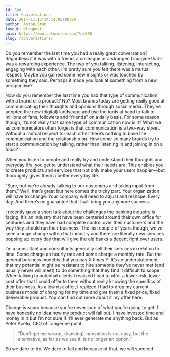 ```yaml
---
id: 588
title: Conversations
date: 2014-11-13T14:14:05+00:00
author: Anton Sten
layout: blogpost
guid: https://www.antonsten.com/?p=588
slug: /conversations/
---
```

Do you remember the last time you had a really great conversation? Regardless if it was with a friend, a colleague or a stranger, I imagine that it was a rewarding experience. The two of you talking, listening, interacting, engaging with each other. I’m pretty sure you felt there was a mutual respect. Maybe you gained some new insights or was touched by something they said. Perhaps it made you look at something from a new perspective?

Now do you remember the last time you had that type of communication with a brand or a product? No? Most brands today are getting really good at communicating their thoughts and opinions through social media. They’ve adopted the new (digital) landscape and use the tools at hand to talk to millions of fans, followers and “friends” on a daily basis. For some reason though, it’s not really that same type of communication now is it? What we as communicators often forget is that communication is a two-way street. Without a mutual respect for each other there’s nothing to base the communication and the relationship on. How come so many brands try to start a communication by talking, rather than listening in and joining in on a topic?

When you listen to people and really try and understand their thoughts and everyday life, you get to understand what their needs are. This enables you to create products and services that not only make your users happier — but thoroughly gives them a better everyday life.

“Sure, but we’re already talking to our customers and taking input from them.” Well, that’s great but here comes the tricky part. Your organization will have to change. Your company will need to adjust and reshape. Every day. And there’s no guarantee that it will bring you anymore success.

I recently gave a short talk about the challenges the banking industry is facing. It’s an industry that have been centered around their own office for centuries and they have had complete control over their customers and the way they should run their business. The last couple of years though, we’ve seen a huge change within that industry and there are literally new services popping up every day that will give the old banks a decent fight over users.

I’m a consultant and consultants generally sell their services in relation to time. Some charge an hourly rate and some charge a monthly rate. But the general business model is that you pay X times Y. It’s an understatement that my potential might be resistant to hire someone they’ve never met (and usually never will meet) to do something that they find it difficult to scope. When talking to potential clients I realized I had to offer a lower risk, lower cost offer that I could offer to them without really knowing the specifics of their business. As a low risk offer, I realized I had to drop my current business model of charging for my time and give them a fixed price, fixed deliverable product. You can find out more about it my offer here.

Change is scary because you’re never sure of what you’re going to get. I have honestly no idea how my product will fall out. I have invested time and money in it but I’m not sure if it’ll ever generate me anything back. But as Peter Aceto, CEO of Tangerine put it:

> “Don’t get me wrong, (banking) innovation is not easy, but the alternative, as far as we see it, is no longer an option.”

So we dare to try. We dare to fail and because of that, we will succeed.
